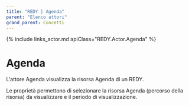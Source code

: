 ```yaml
---
title: "REDY | Agenda"
parent: "Elenco attori"
grand_parent: Concetti
---
```


{% include links_actor.md apiClass="REDY.Actor.Agenda" %}

# Agenda

L'attore Agenda visualizza la risorsa Agenda di un REDY.

Le proprietà permettono di selezionare la risorsa Agenda (percorso della risorsa) da visualizzare e il periodo di visualizzazione.
